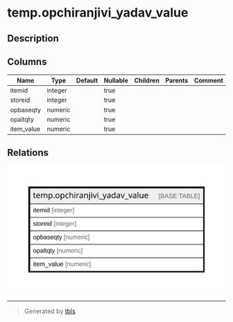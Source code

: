 # temp.opchiranjivi_yadav_value

## Description

## Columns

| Name | Type | Default | Nullable | Children | Parents | Comment |
| ---- | ---- | ------- | -------- | -------- | ------- | ------- |
| itemid | integer |  | true |  |  |  |
| storeid | integer |  | true |  |  |  |
| opbaseqty | numeric |  | true |  |  |  |
| opaltqty | numeric |  | true |  |  |  |
| item_value | numeric |  | true |  |  |  |

## Relations

![er](temp.opchiranjivi_yadav_value.svg)

---

> Generated by [tbls](https://github.com/k1LoW/tbls)
